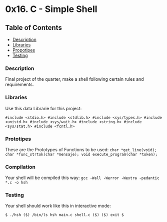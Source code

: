 # 0x16. C - Simple Shell

## Table of Contents
* [Description](#description)
* [Libraries](#libraries)
* [Propotipes](#prototipes)
* [Testing](#testing)


### Description
Final project of the quarter, make a shell following certain rules and requirements.

### Libraries
Use this data Librarie for this project:

`
#include <stdio.h>
#include <stdlib.h>
#include <sys/types.h>
#include <unistd.h>
#include <sys/wait.h>
#include <string.h>
#include <sys/stat.h>
#include <fcntl.h>
`

### Prototipes
These are the Prototypes of Functions to be used:
`
char *get_line(void);
char *func_strtok(char *mensaje);
void execute_program(char *token);
`

### Compilation
Your shell will be compiled this way:
`
gcc -Wall -Werror -Wextra -pedantic *.c -o hsh
`

### Testing
Your shell should work like this in interactive mode:

`
$ ./hsh
($) /bin/ls
hsh main.c shell.c
($)
($) exit
$
`

